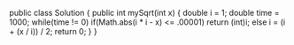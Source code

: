 public class Solution {
    public int mySqrt(int x) {
        double i = 1;
        double time = 1000;
        while(time != 0)
            if(Math.abs(i * i - x) <= .00001)
                return (int)i;
            else 
                i = (i + (x / i)) / 2;
        return 0;
    }
}
